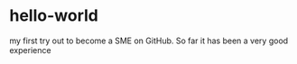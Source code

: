 # hello-world
my first try out to become a SME on GitHub.
So far it has been a very good experience
